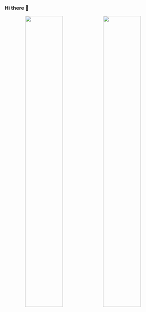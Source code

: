 ### Hi there 👋

<!--
**igaozp/igaozp** is a ✨ _special_ ✨ repository because its `README.md` (this file) appears on your GitHub profile.

Here are some ideas to get you started:

- 🔭 I’m currently working on ...
- 🌱 I’m currently learning ...
- 👯 I’m looking to collaborate on ...
- 🤔 I’m looking for help with ...
- 💬 Ask me about ...
- 📫 How to reach me: ...
- 😄 Pronouns: ...
- ⚡ Fun fact: ...
-->
<div>
  <p align="center">
<!--     <img width="49%" src="https://github-readme-stats.vercel.app/api?username=igaozp&show_icons=true&theme=gruvbox#gh-dark-mode-only" /> -->
    <img width="49%" src="https://github-readme-stats.vercel.app/api?username=igaozp&show_icons=true&theme=default#gh-light-mode-only" />
<!--     <img width="49%" src="https://github-readme-streak-stats.herokuapp.com?user=igaozp&theme=gruvbox&hide_border=true&date_format=%5BY.%5Dn.j#gh-dark-mode-only" /> -->
    <img width="49%" src="https://github-readme-streak-stats.herokuapp.com?user=igaozp&theme=default&date_format=%5BY.%5Dn.j#gh-dark-mode-only" />
  </p>  
</div>
